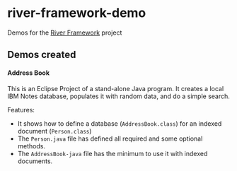 # river-framework-demo
Demos for the [River Framework](https://github.com/mariosotil/river-framework) project

## Demos created

#### Address Book
This is an Eclipse Project of a stand-alone Java program. It creates a local IBM Notes database, populates it with random data, and do a simple search. 

Features:
- It shows how to define a database (`AddressBook.class`) for an indexed document (`Person.class`)
- The `Person.java` file has defined all required and some optional methods.
- The `AddressBook-java` file has the minimum to use it with indexed documents. 


